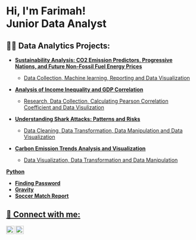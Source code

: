 <h1>Hi, I'm Farimah!
 <br/>Junior Data Analyst</h1>


<h2>👩‍💻 Data Analytics Projects:</h2>

- <b><a href="https://github.com/farimaahchz/07-Co2.git">Sustainability Analysis: CO2 Emission Predictors, Progressive Nations, and Future Non-Fossil Fuel Energy Prices</b>
  - Data Collection, Machine learning, Reporting and Data Visualization</b>
- <b><a href="https://github.com/farimaahchz/06_Income_inequality_in_relation_to_GDP.git">Analysis of Income Inequality and GDP Correlation</b>
  - Research, Data Collection, Calculating Pearson Correlation Coefficient
and Data Visulization</b>
- <b><a href="https://github.com/farimaahchz/05-Shark-Attack.git">Understanding Shark Attacks: Patterns and Risks</b>
  - Data Cleaning, Data Transformation, Data Manipulation and Data Visualization</b>

- <b><a href="https://github.com/farimaahchz/04-Global-CO2-Emissions.git">Carbon Emission Trends Analysis and Visualization</b>
  - Data Visualization, Data Transformation and Data Manipulation </b>

<b>Python</b>
- <b><a href="https://github.com/farimaahchz/03-Files.git">Finding Password</b>
- <b><a href="https://github.com/farimaahchz/02-Arguments.git">Gravity</b>
- <b><a href="https://github.com/farimaahchz/01-strings.git">Soccer Match Report</b>


<h2> 🤳 Connect with me:</h2>

[<img align="left" alt="farimaahchz | YouTube" width="22px" src="https://cdn.jsdelivr.net/npm/simple-icons@v3/icons/youtube.svg" />][youtube]
[<img align="left" alt="farimaahchz | LinkedIn" width="22px" src="https://cdn.jsdelivr.net/npm/simple-icons@v3/icons/linkedin.svg" />][linkedin]

[youtube]: www.youtube.com/playlist?list=PLsU3bgvRlRTPuG1439TVxSrrTMHwpEMSS
[linkedin]: www.linkedin.com/in/farimah-chamanzadeh-766110115

<!--
**joshmadakor1/joshmadakor1** is a ✨ _special_ ✨ repository because its `README.md` (this file) appears on your GitHub profile.

Here are some ideas to get you started:

- 🔭 I’m currently working on ...
- 🌱 I’m currently learning ...
- 👯 I’m looking to collaborate on ...
- 🤔 I’m looking for help with ...
- 💬 Ask me about ...
- 📫 How to reach me: ...
- 😄 Pronouns: ...
- ⚡ Fun fact: ...
-->
